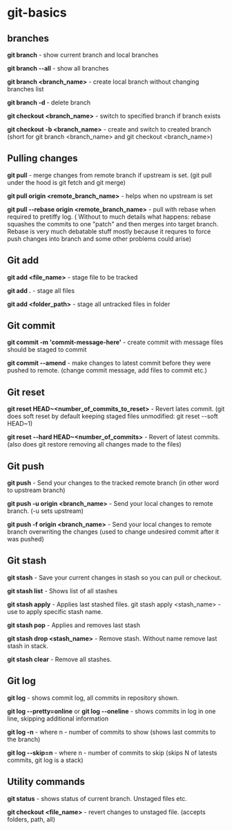 # git-basics

## branches

**git branch** - show current branch and local branches

**git branch --all** - show all branches

**git branch <branch_name>** - create local branch without changing branches list

**git branch -d <branch-name>** - delete branch

**git checkout <branch_name>** - switch to specified branch if branch exists

**git checkout -b <branch_name>** - create and switch to created branch (short for git branch <branch_name> and git checkout <branch_name>)

## Pulling changes

**git pull** - merge changes from remote branch if upstream is set. (git pull under the hood is git fetch and git merge)

**git pull origin <remote_branch_name>** - helps when no upstream is set

**git pull --rebase origin <remote_branch_name>** - pull with rebase when required to pretiffy log. ( Without to much details what happens: rebase squashes the commits to one "patch" and then merges into target branch. Rebase is very much debatable stuff mostly because it requres to force push changes into branch and some other problems could arise)


## Git add

**git add <file_name>** - stage file to be tracked

**git add .** - stage all files

**git add <folder_path>** - stage all untracked files in folder
## Git commit

**git commit -m 'commit-message-here'** - create commit with message files should be staged to commit

**git commit --amend** - make changes to latest commit before they were pushed to remote. (change commit message, add files to commit etc.)

## Git reset

**git reset HEAD~<number_of_commits_to_reset>** - Revert lates commit. (git does soft reset by default keeping staged files unmodified: git reset --soft HEAD~1)

**git reset --hard HEAD~<number_of_commits>** - Revert <n> of latest commits. (also does git restore removing all changes made to the files)

## Git push

**git push**  - Send your changes to the tracked remote branch (in other word to upstream branch)

**git push -u origin <branch_name>** - Send your local changes to remote branch. (-u sets upstream)

**git push -f origin <branch_name>** - Send your local changes to remote branch overwriting the changes (used to change undesired commit after it was pushed)


## Git stash

**git stash** - Save your current changes in stash so you can pull or checkout.

**git stash list** - Shows list of all stashes

**git stash apply** - Applies last stashed files. git stash apply <stash_name> - use to apply specific stash name.

**git stash pop** - Applies and removes last stash

**git stash drop <stash_name>** - Remove stash. Without name remove last stash in stack.

**git stash clear** - Remove all stashes.


## Git log
  
**git log** - shows commit log, all commits in repository shown.

**git log --pretty=online** or **git log --oneline** - shows commits in log in one line, skipping additional information
  
**git log -n** - where n - number of commits to show (shows last commits to the branch)

**git log --skip=n** - where n - number of commits to skip (skips N of latests commits, git log is a stack)
  
  
## Utility commands

**git status** - shows status of current branch. Unstaged files etc.

**git checkout <file_name>** - revert changes to unstaged file. (accepts folders, path, all)
  
